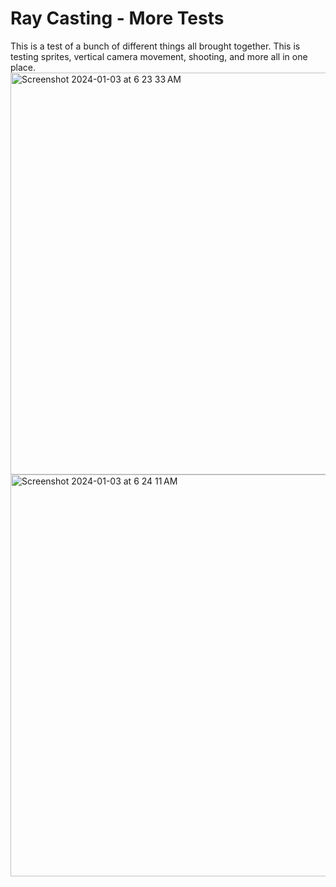 # Ray Casting - More Tests
This is a test of a bunch of different things all brought together. This is testing sprites, vertical camera movement, shooting, and more all in one place.
<img width="643" alt="Screenshot 2024-01-03 at 6 23 33 AM" src="https://github.com/caseyhild/3D-Scenes-Games/assets/44584719/b2fee023-02ab-45f2-b0c7-8996badd7e12">
<img width="643" alt="Screenshot 2024-01-03 at 6 24 11 AM" src="https://github.com/caseyhild/3D-Scenes-Games/assets/44584719/443f2d30-fb14-4e42-a7d1-f909dbee5f6b">
